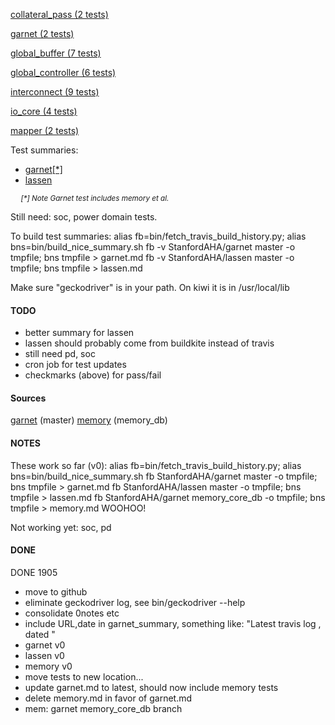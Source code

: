 [collateral_pass (2 tests)](https://github.com/StanfordAHA/garnet/tree/master/tests/test_collateral_pass)

[garnet (2 tests)](https://github.com/StanfordAHA/garnet/tree/master/tests/test_garnet)

[global_buffer (7 tests)](https://github.com/StanfordAHA/garnet/tree/master/tests/test_global_buffer)

[global_controller (6 tests)](https://github.com/StanfordAHA/garnet/tree/master/tests/test_global_controller)

[interconnect (9 tests)](https://github.com/StanfordAHA/garnet/tree/master/tests/test_interconnect)

[io_core (4 tests)](https://github.com/StanfordAHA/garnet/tree/master/tests/test_io_core)

[mapper (2 tests)](https://github.com/StanfordAHA/garnet/tree/master/tests/test_mapper)





Test summaries:
* [garnet\[*\]](garnet.md)
* [lassen](lassen.md)

<small><i>
&nbsp;&nbsp;&nbsp;&nbsp; [*] Note Garnet test includes memory et al.
</i></small>

Still need: soc, power domain tests.

To build test summaries:
  alias fb=bin/fetch_travis_build_history.py; alias bns=bin/build_nice_summary.sh
  fb -v StanfordAHA/garnet master -o tmpfile; bns tmpfile > garnet.md
  fb -v StanfordAHA/lassen master -o tmpfile; bns tmpfile > lassen.md


Make sure "geckodriver" is in your path. On kiwi it is in /usr/local/lib

#### TODO
- better summary for lassen
- lassen should probably come from buildkite instead of travis
- still need pd, soc
- cron job for test updates
- checkmarks (above) for pass/fail



#### Sources
[garnet](https://travis-ci.com/StanfordAHA/garnet/branches) (master)
[memory](https://travis-ci.com/StanfordAHA/garnet/branches) (memory_db)



#### NOTES
These work so far (v0):
  alias fb=bin/fetch_travis_build_history.py; alias bns=bin/build_nice_summary.sh
  fb StanfordAHA/garnet master -o tmpfile; bns tmpfile > garnet.md
  fb StanfordAHA/lassen master -o tmpfile; bns tmpfile > lassen.md
  fb StanfordAHA/garnet memory_core_db -o tmpfile; bns tmpfile > memory.md WOOHOO!

Not working yet: soc, pd


#### DONE

DONE 1905
- move to github
- eliminate geckodriver log, see bin/geckodriver --help
- consolidate 0notes etc
- include URL,date in garnet_summary, something like:
  "Latest travis log <url>, dated <date>"
- garnet v0
- lassen v0
- memory v0
- move tests to new location...
- update garnet.md to latest, should now include memory tests
- delete memory.md in favor of garnet.md
- mem: garnet memory_core_db branch


</pre>








